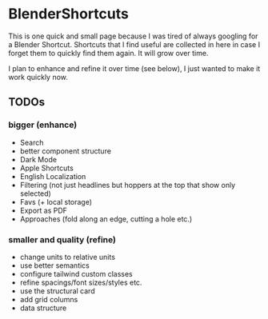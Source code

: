 # BlenderShortcuts

This is one quick and small page because I was tired of always googling for a Blender Shortcut.
Shortcuts that I find useful are collected in here in case I forget them to quickly find them again.
It will grow over time.

I plan to enhance and refine it over time (see below), I just wanted to make it work quickly now.  

## TODOs
### bigger (enhance)
- Search
- better component structure 
- Dark Mode
- Apple Shortcuts 
- English Localization
- Filtering (not just headlines but hoppers at the top that show only selected)
- Favs (+ local storage)
- Export as PDF
- Approaches (fold along an edge, cutting a hole etc.)

### smaller and quality (refine)
- change units to relative units 
- use better semantics
- configure tailwind custom classes 
- refine spacings/font sizes/styles etc.
- use the structural card
- add grid columns
- data structure
